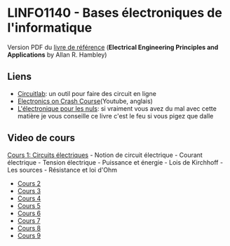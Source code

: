 # LINFO1140 - Bases électroniques de l'informatique

Version PDF du [livre de référence](https://github.com/francoistm/guide-de-survie-sciences-informatiques/raw/main/BAC1/LINFO1140%20-%20Bases%20électroniques%20de%20l'informatique/Electrical%20Engineering%20Principles%20and%20Applications%20by%20Allan%20R.%20Hambley%20(z-lib.org).pdf.zip) (**Electrical Engineering Principles and Applications** by Allan R. Hambley)

## Liens

* [Circuitlab](https://www.circuitlab.com/): un outil pour faire des circuit en ligne
* [Electronics on Crash Course](https://www.youtube.com/playlist?list=PL5bQYDzmH-3gmHkNCZevVvRux8l8NiV-1)(Youtube, anglais)
* [L'électronique pour les nuls](https://www.amazon.fr/Lélectronique-pour-Nuls-grand-format/dp/2412056013/ref=sr_1_1?__mk_fr_FR=ÅMÅŽÕÑ&dchild=1&keywords=L%27électronique+pour+les+Nuls%2C+grand+format%2C+3+éd&qid=1629626632&s=books&sr=1-1): si vraiment vous avez du mal avec cette matière je vous conseille ce livre c'est le feu si vous pigez que dalle

## Video de cours

[Cours 1: Circuits électriques](https://web.microsoftstream.com/video/1d994e6c-f034-49c0-bba5-2e97755e6702)
    - Notion de circuit électrique
    - Courant électrique
    - Tension électrique
    - Puissance et énergie
    - Lois de Kirchhoff
    - Les sources
    - Résistance et loi d'Ohm
- [Cours 2](https://web.microsoftstream.com/video/40044a87-f6cf-445c-934c-431f4679bfc3)
- [Cours 3](https://web.microsoftstream.com/video/f8196801-b418-44eb-bad9-1ecbc37f74e1)
- [Cours 4](https://web.microsoftstream.com/video/e9072a77-ba79-4762-a8c8-344990ec960d)
- [Cours 5](https://web.microsoftstream.com/video/74a0df4a-d09d-4d0d-b73c-db76457a91f8)
- [Cours 6](https://web.microsoftstream.com/video/c3ee46cd-1c5f-4bec-928c-dcb67510b4a7)
- [Cours 7](https://web.microsoftstream.com/video/0ed1ea72-7b8a-463e-a6b0-8c97ab77944f)
- [Cours 8](https://web.microsoftstream.com/video/7dae293c-bcdd-47b8-a68f-68d6aaa7ab5d)
- [Cours 9](https://web.microsoftstream.com/video/f4a4c35a-1714-4b76-ae2c-8005aaf96f45)

